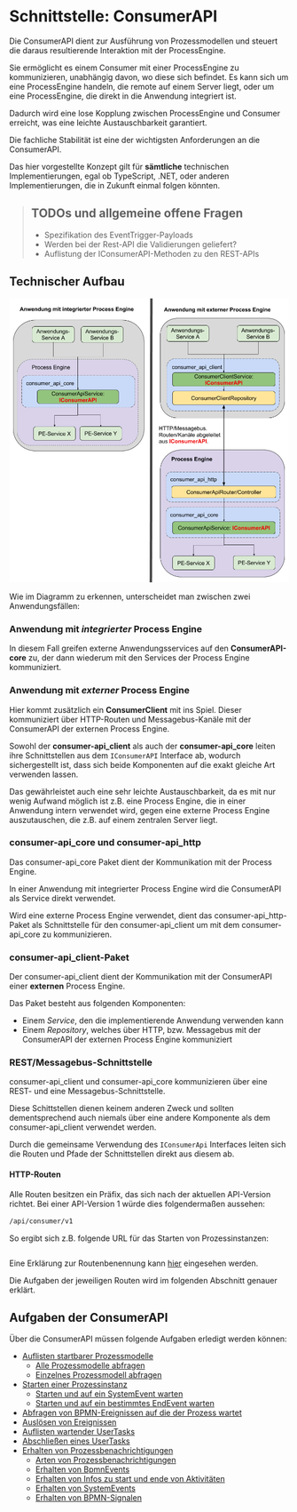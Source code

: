 # Schnittstelle: ConsumerAPI

Die ConsumerAPI dient zur Ausführung von Prozessmodellen und steuert die daraus
resultierende Interaktion mit der ProcessEngine.

Sie ermöglicht es einem Consumer mit einer ProcessEngine zu kommunizieren,
unabhängig davon, wo diese sich befindet.
Es kann sich um eine ProcessEngine handeln, die remote auf einem Server liegt,
oder um eine ProcessEngine, die direkt in die Anwendung integriert ist.

Dadurch wird eine lose Kopplung zwischen ProcessEngine und Consumer erreicht,
was eine leichte Austauschbarkeit garantiert.

Die fachliche Stabilität ist eine der wichtigsten Anforderungen
an die ConsumerAPI.

Das hier vorgestellte Konzept gilt für **sämtliche** technischen Implementierungen,
egal ob TypeScript, .NET, oder anderen Implementierungen, die in Zukunft einmal
folgen könnten.

> ## TODOs und allgemeine offene Fragen
>
> * Spezifikation des EventTrigger-Payloads
> * Werden bei der Rest-API die Validierungen geliefert?
> * Auflistung der IConsumerAPI-Methoden zu den REST-APIs

## Technischer Aufbau

![Aufbau](./consumer_api/images/consumer_api_architecture.png)

Wie im Diagramm zu erkennen, unterscheidet man zwischen zwei Anwendungsfällen:

### Anwendung mit _integrierter_ Process Engine

In diesem Fall greifen externe Anwendungsservices auf den **ConsumerAPI-core**
zu, der dann wiederum mit den Services der Process Engine kommuniziert.

### Anwendung mit _externer_ Process Engine

Hier kommt zusätzlich ein **ConsumerClient** mit ins Spiel.
Dieser kommuniziert über HTTP-Routen und Messagebus-Kanäle mit der ConsumerAPI
der externen Process Engine.

Sowohl der **consumer-api_client** als auch der **consumer-api_core** leiten
ihre Schnittstellen aus dem `IConsumerAPI` Interface ab, wodurch sichergestellt
ist, dass sich beide Komponenten auf die exakt gleiche Art verwenden lassen.

Das gewährleistet auch eine sehr leichte Austauschbarkeit, da es mit nur wenig
Aufwand möglich ist z.B. eine Process Engine, die in einer Anwendung intern
verwendet wird, gegen eine externe Process Engine auszutauschen, die z.B.
auf einem zentralen Server liegt.

### consumer-api_core und consumer-api_http

Das consumer-api_core Paket dient der Kommunikation mit der Process Engine.

In einer Anwendung mit integrierter Process Engine wird die ConsumerAPI
als Service direkt verwendet.

Wird eine externe Process Engine verwendet, dient das consumer-api_http-Paket
als Schnittstelle für den consumer-api_client um mit dem
consumer-api_core zu kommunizieren.

### consumer-api_client-Paket

Der consumer-api_client dient der Kommunikation mit der ConsumerAPI
einer **externen** Process Engine.

Das Paket besteht aus folgenden Komponenten:

* Einem _Service_, den die implementierende Anwendung verwenden kann
* Einem _Repository_, welches über HTTP, bzw. Messagebus mit der ConsumerAPI
  der externen Process Engine kommuniziert

### REST/Messagebus-Schnittstelle

consumer-api_client und consumer-api_core kommunizieren über eine REST- und eine
Messagebus-Schnittstelle.

Diese Schittstellen dienen keinem anderen Zweck und sollten dementsprechend
auch niemals über eine andere Komponente als dem consumer-api_client verwendet
werden.

Durch die gemeinsame Verwendung des `IConsumerApi` Interfaces leiten sich
die Routen und Pfade der Schnittstellen direkt aus diesem ab.

#### HTTP-Routen

Alle Routen besitzen ein Präfix, das sich nach der aktuellen
API-Version richtet.
Bei einer API-Version 1 würde dies folgendermaßen aussehen:

```REST
/api/consumer/v1
```

So ergibt sich z.B. folgende URL für das Starten von Prozessinstanzen:

```REST

```


Eine Erklärung zur Routenbenennung kann [hier](./consumer_api/dealing_with_events.md#auslösen-eines-prozessinstanz-events) eingesehen werden.

Die Aufgaben der jeweiligen Routen wird im folgenden Abschnitt genauer erklärt.

## Aufgaben der ConsumerAPI

Über die ConsumerAPI müssen folgende Aufgaben erledigt werden können:

* [Auflisten startbarer Prozessmodelle](./consumer_api/tasks/list-startable-process-models.md)
  * [Alle Prozessmodelle abfragen](./consumer_api/tasks/list-startable-process-models.md#alle-prozessmodelle-abfragen)
  * [Einzelnes Prozessmodell abfragen](./consumer_api/tasks/list-startable-process-models.md#einzelnes-prozessmodell-abfragen)
* [Starten einer Prozessinstanz](./consumer_api/tasks/start-process-instance.md)
  * [Starten und auf ein SystemEvent warten](./consumer_api/tasks/start-process-instance.md#starten-und-auf-ein-system-event-warten)
  * [Starten und auf ein bestimmtes EndEvent warten](./consumer_api/tasks/start-process-instance.md#starten-und-auf-ein-bestimmtes-endevent-warten)
* [Abfragen von BPMN-Ereignissen auf die der Prozess wartet](./consumer_api/tasks/list-triggerable-events.md)
* [Auslösen von Ereignissen](./consumer_api/tasks/trigger-event.md)
* [Auflisten wartender UserTasks](./consumer_api/tasks/list-waiting-usertasks.md)
* [Abschließen eines UserTasks](./consumer_api/tasks/finish-user-task.md)
* [Erhalten von Prozessbenachrichtigungen](./consumer_api/tasks/receive-process-notifiations.md)
  * [Arten von Prozessbenachrichtigungen](./consumer_api/tasks/receive-process-notifiations.md#arten-von-prozessbenachrichtigungen)
  * [Erhalten von BpmnEvents](./consumer_api/tasks/receive-process-notifiations.md#erhalten-von-bpmn-events)
  * [Erhalten von Infos zu start und ende von Aktivitäten](./consumer_api/tasks/receive-process-notifiations.md#erhalten-von-infos-zu-start-und-ende-von-aktivitäten)
  * [Erhalten von SystemEvents](./consumer_api/tasks/receive-process-notifiations.md#erhalten-von-system-events)
  * [Erhalten von BPMN-Signalen](./consumer_api/tasks/receive-process-notifiations.md#erhalten-von-bpmn-signalen)
